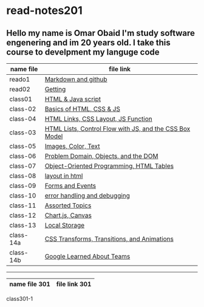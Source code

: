 # read-notes201
## Hello my name is Omar Obaid I'm study software engenering and im 20 years old. I take this course to develpment my languge code


name file | file link 
----------|----------
 reado1   |    [Markdown and github](https://omarobaid1.github.io/read-notes201/reado1)
 read02   |     [Getting](https://omarobaid1.github.io/read-notes201/read02)
 class01  |    [HTML & Java script](https://omarobaid1.github.io/read-notes201/class-01)
 class-02 |    [Basics of HTML, CSS & JS](https://omarobaid1.github.io/read-notes201/class-02)
 class-04 |    [HTML Links, CSS Layout, JS Function](https://omarobaid1.github.io/read-notes201/class-04)
 class-03 |    [HTML Lists, Control Flow with JS, and the CSS Box Model](https://omarobaid1.github.io/read-notes201/class-3)
 class-05 |    [Images, Color, Text](https://omarobaid1.github.io/read-notes201/class-5)
 class-06 |    [Problem Domain, Objects, and the DOM](https://omarobaid1.github.io/read-notes201/class-06)
 class-07 |    [Object-Oriented Programming, HTML Tables](https://omarobaid1.github.io/read-notes201/class-07)
 class-08 |    [layout in html](https://omarobaid1.github.io/read-notes201/calss-08)
 class-09 |    [Forms and Events](https://omarobaid1.github.io/read-notes201/class-09) 
 class-10 |    [error handling and debugging](https://omarobaid1.github.io/read-notes201/class-10)
 class-11 |    [Assorted Topics](https://omarobaid1.github.io/read-notes201/class-11)
 class-12 |    [ Chart.js, Canvas](https://omarobaid1.github.io/read-notes201/class-12)
 class-13 |    [Local Storage](https://omarobaid1.github.io/read-notes201/class-13)
 class-14a|    [CSS Transforms, Transitions, and Animations](https://omarobaid1.github.io/read-notes201/class-14a)
 class-14b|     [Google Learned About Teams](https://omarobaid1.github.io/read-notes201/class-14b)
 ----------------------------------------------------

name file 301| file link 301
-------------|----------
class301-1
